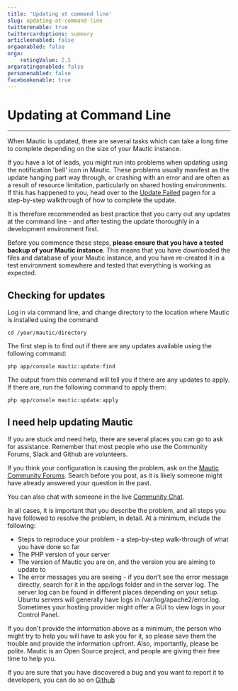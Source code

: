 ```yaml
---
title: 'Updating at command line'
slug: updating-at-command-line
twitterenable: true
twittercardoptions: summary
articleenabled: false
orgaenabled: false
orga:
    ratingValue: 2.5
orgaratingenabled: false
personenabled: false
facebookenable: true
---
```


# Updating at Command Line

---
When Mautic is updated, there are several tasks which can take a long time to complete depending on the size of your Mautic instance.  

If you have a lot of leads, you might run into problems when updating using the notification 'bell' icon in Mautic.  These problems usually manifest as the update hanging part way through, or crashing with an error and are often as a result of resource limitation, particularly on shared hosting environments. If this has happened to you, head over to the [Update Failed][update-failed] pagen for a step-by-step walkthrough of how to complete the update.

It is therefore recommended as best practice that you carry out any updates at the command line - and after testing the update thoroughly in a development environment first.

Before you commence these steps, **please ensure that you have a tested backup of your Mautic instance**.  This means that you have downloaded the files and database of your Mautic instance, and you have re-created it in a test environment somewhere and tested that everything is working as expected.

## Checking for updates 

 Log in via command line, and change directory to the location where Mautic is installed using the command

    cd /your/mautic/directory

The first step is to find out if there are any updates available using the following command:

    php app/console mautic:update:find

The output from this command will tell you if there are any updates to apply.  If there are, run the following command to apply them:

    php app/console mautic:update:apply

## I need help updating Mautic

If you are stuck and need help, there are several places you can go to ask for assistance.  Remember that most people who use the Community Forums, Slack and Github are volunteers.

If you think your configuration is causing the problem, ask on the [Mautic Community Forums][support-forums]. Search before you post, as it is likely someone might have already answered your question in the past.

You can also chat with someone in the live [Community Chat][mautic-slack].

In all cases, it is important that you describe the problem, and all steps you have followed to resolve the problem, in detail.  At a minimum, include the following:

* Steps to reproduce your problem - a step-by-step walk-through of what you have done so far
* The PHP version of your server
* The version of Mautic you are on, and the version you are aiming to update to
* The error messages you are seeing - if you don't see the error message directly, search for it in the app/logs folder and in the server log.  The server log can be found in different places depending on your setup. Ubuntu servers will generally have logs in /var/log/apache2/error.log.  Sometimes your hosting provider might offer a GUI to view logs in your Control Panel.

If you don't provide the information above as a minimum, the person who might try to help you will have to ask you for it, so please save them the trouble and provide the information upfront.  Also, importantly, please be polite.  Mautic is an Open Source project, and people are giving their free time to help you.

If you are sure that you have discovered a bug and you want to report it to developers, you can do so on [Github][mautic-github]

[update-failed]: </troubleshooting/update-failed>
[support-forums]: <https://forum.mautic.org/support>
[mautic-slack]: <https://mautic.org/slack>
[mautic-github]: <https://github.com/mautic/mautic/issues/new>